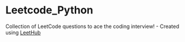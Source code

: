 # Leetcode_Python
Collection of LeetCode questions to ace the coding interview! - Created using [LeetHub](https://github.com/QasimWani/LeetHub)
